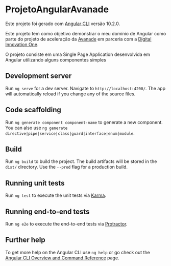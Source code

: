 # ProjetoAngularAvanade

Este projeto foi gerado com [Angular CLI](https://github.com/angular/angular-cli) versão 10.2.0.

Este projeto tem como objetivo demonstrar o meu domínio de Angular como parte do projeto de aceleração da [Avanade](https://www.avanade.com/pt-br) em parceria com a [Digital Innovation One](https://digitalinnovation.one/).

O projeto consiste em uma Single Page Application desenvolvida em Angular utilizando alguns componentes simples

## Development server

Run `ng serve` for a dev server. Navigate to `http://localhost:4200/`. The app will automatically reload if you change any of the source files.

## Code scaffolding

Run `ng generate component component-name` to generate a new component. You can also use `ng generate directive|pipe|service|class|guard|interface|enum|module`.

## Build

Run `ng build` to build the project. The build artifacts will be stored in the `dist/` directory. Use the `--prod` flag for a production build.

## Running unit tests

Run `ng test` to execute the unit tests via [Karma](https://karma-runner.github.io).

## Running end-to-end tests

Run `ng e2e` to execute the end-to-end tests via [Protractor](http://www.protractortest.org/).

## Further help

To get more help on the Angular CLI use `ng help` or go check out the [Angular CLI Overview and Command Reference](https://angular.io/cli) page.
